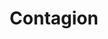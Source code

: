 ---
title: "Contagion"
year: 2011
rating: 3
stars: "★★★"
rewatched: false
permalink: "contagion"
watched_on: 2011-10-29
---
